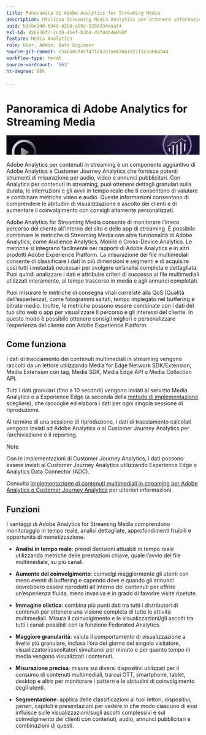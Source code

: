 ```yaml
---
title: Panoramica di Adobe Analytics for Streaming Media
description: Utilizza Streaming Media Analytics per ottenere informazioni approfondite su contenuti, audio e annunci pubblicitari.
uuid: b3cbe240-b94d-42b8-a99c-0280334aaa14
exl-id: 826530f7-2c39-41ef-b3b4-d3f44b46858f
feature: Media Analytics
role: User, Admin, Data Engineer
source-git-commit: c546a8cf4cf471d47e1ae43661821f3c3a6b4a44
workflow-type: tm+mt
source-wordcount: '563'
ht-degree: 68%

---
```


# Panoramica di Adobe Analytics for Streaming Media

![Banner](./assets/media_analytics_banner.png)

Adobe Analytics per contenuti in streaming è un componente aggiuntivo di Adobe Analytics e Customer Journey Analytics che fornisce potenti strumenti di misurazione per audio, video e annunci pubblicitari. Con Analytics per contenuti in streaming, puoi ottenere dettagli granulari sulla durata, le interruzioni e gli avvii in tempo reale che ti consentono di valutare e combinare metriche video e audio. Queste informazioni consentono di comprendere le abitudini di visualizzazione e ascolto dei clienti e di aumentare il coinvolgimento con consigli altamente personalizzati.

Adobe Analytics for Streaming Media consente di monitorare l’intero percorso del cliente all’interno del sito e delle app di streaming. È possibile combinare le metriche di Streaming Media con altre funzionalità di Adobe Analytics, come Audience Analytics, Mobile o Cross-Device Analytics. Le metriche si integrano facilmente nei rapporti di Adobe Analytics e in altri prodotti Adobe Experience Platform. La misurazione dei file multimediali consente di classificare i dati in più dimensioni e segmenti e di acquisire così tutti i metadati necessari per svolgere un’analisi completa e dettagliata. Puoi quindi analizzare i dati e attribuire criteri di successo ai file multimediali utilizzati interamente, al tempo trascorso in media e agli annunci completati.

Puoi misurare le metriche di consegna vitali correlate alla QoS (Qualità dell’esperienza), come fotogrammi saltati, tempo impiegato nel buffering e bitrate medio. Inoltre, le metriche possono essere combinate con i dati del tuo sito web o app per visualizzare il percorso e gli interessi del cliente. In questo modo è possibile ottenere consigli migliori e personalizzare l’esperienza del cliente con Adobe Experience Platform.

## Come funziona

I dati di tracciamento dei contenuti multimediali in streaming vengono raccolti da un lettore utilizzando Media for Edge Network SDK/Extension, Media Extension con tag, Media SDK, Media Edge API o Media Collection API.

Tutti i dati granulari (fino a 10 secondi) vengono inviati al servizio Media Analytics o a Experience Edge (a seconda della [metodo di implementazione](/help/implementation/overview.md) scegliere), che raccoglie ed elabora i dati per ogni singola sessione di riproduzione.

Al termine di una sessione di riproduzione, i dati di tracciamento calcolati vengono inviati ad Adobe Analytics o al Customer Journey Analytics per l’archiviazione e il reporting.

>[!NOTE]
>
>Con le implementazioni di Customer Journey Analytics, i dati possono essere inviati al Customer Journey Analytics utilizzando Experience Edge o Analytics Data Connector (ADC).


Consulta [Implementazione di contenuti multimediali in streaming per Adobe Analytics o Customer Journey Analytics](/help/implementation/overview.md) per ulteriori informazioni.

## Funzioni

I vantaggi di Adobe Analytics for Streaming Media comprendono monitoraggio in tempo reale, analisi dettagliate, approfondimenti fruibili e opportunità di monetizzazione.

* **Analisi in tempo reale**: prendi decisioni attuabili in tempo reale utilizzando metriche delle prestazioni chiave, quale l’avvio del file multimediale, su più canali.

* **Aumento del coinvolgimento**: coinvolgi maggiormente gli utenti con meno eventi di buffering e capendo dove e quando gli annunci dovrebbero essere riprodotti all’interno dei contenuti per offrire un’esperienza fluida, meno invasiva e in grado di favorire visite ripetute.

* **Immagine olistica**: combina più punti dati tra tutti i distributori di contenuti per ottenere una visione completa di tutte le attività multimediali. Misura il coinvolgimento e le visualizzazioni/gli ascolti tra tutti i canali possibili con la funzione Federated Analytics.

* **Maggiore granularità**: valuta il comportamento di visualizzazione a livello più granulare, inclusa l’ora del giorno del singolo visitatore, visualizzatori/ascoltatori simultanei per minuto e per quanto tempo in media vengono visualizzati i contenuti.

* **Misurazione precisa**: misura sui diversi dispositivi utilizzati per il consumo di contenuti multimediali, tra cui OTT, smartphone, tablet, desktop e altro per monitorare i pattern e le abitudini di coinvolgimento degli utenti.

* **Segmentazione**: applica delle classificazioni ai tuoi lettori, dispositivi, generi, capitoli e presentazioni per vedere in che modo ciascuno di essi influisce sulle visualizzazioni/sugli ascolti complessivi e sul coinvolgimento dei clienti con contenuti, audio, annunci pubblicitari e combinazioni di questi.
